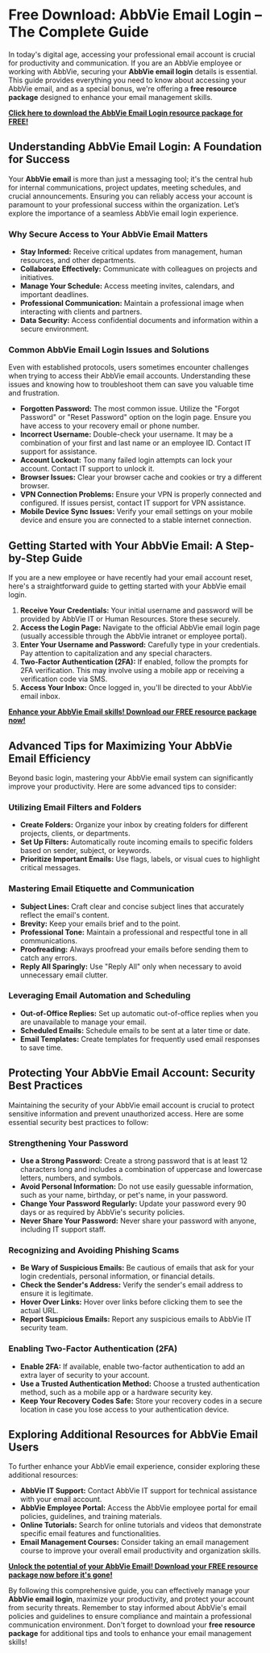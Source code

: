 # Free Download: AbbVie Email Login – The Complete Guide

In today's digital age, accessing your professional email account is crucial for productivity and communication. If you are an AbbVie employee or working with AbbVie, securing your **AbbVie email login** details is essential. This guide provides everything you need to know about accessing your AbbVie email, and as a special bonus, we're offering a **free resource package** designed to enhance your email management skills.

[**Click here to download the AbbVie Email Login resource package for FREE!**](https://udemywork.com/abbvie-email-login)

## Understanding AbbVie Email Login: A Foundation for Success

Your **AbbVie email** is more than just a messaging tool; it's the central hub for internal communications, project updates, meeting schedules, and crucial announcements. Ensuring you can reliably access your account is paramount to your professional success within the organization. Let’s explore the importance of a seamless AbbVie email login experience.

### Why Secure Access to Your AbbVie Email Matters

*   **Stay Informed:** Receive critical updates from management, human resources, and other departments.
*   **Collaborate Effectively:** Communicate with colleagues on projects and initiatives.
*   **Manage Your Schedule:** Access meeting invites, calendars, and important deadlines.
*   **Professional Communication:** Maintain a professional image when interacting with clients and partners.
*   **Data Security:** Access confidential documents and information within a secure environment.

### Common AbbVie Email Login Issues and Solutions

Even with established protocols, users sometimes encounter challenges when trying to access their AbbVie email accounts. Understanding these issues and knowing how to troubleshoot them can save you valuable time and frustration.

*   **Forgotten Password:** The most common issue. Utilize the "Forgot Password" or "Reset Password" option on the login page. Ensure you have access to your recovery email or phone number.
*   **Incorrect Username:** Double-check your username. It may be a combination of your first and last name or an employee ID. Contact IT support for assistance.
*   **Account Lockout:** Too many failed login attempts can lock your account. Contact IT support to unlock it.
*   **Browser Issues:** Clear your browser cache and cookies or try a different browser.
*   **VPN Connection Problems:** Ensure your VPN is properly connected and configured. If issues persist, contact IT support for VPN assistance.
*   **Mobile Device Sync Issues:** Verify your email settings on your mobile device and ensure you are connected to a stable internet connection.

## Getting Started with Your AbbVie Email: A Step-by-Step Guide

If you are a new employee or have recently had your email account reset, here's a straightforward guide to getting started with your AbbVie email login.

1.  **Receive Your Credentials:** Your initial username and password will be provided by AbbVie IT or Human Resources. Store these securely.
2.  **Access the Login Page:** Navigate to the official AbbVie email login page (usually accessible through the AbbVie intranet or employee portal).
3.  **Enter Your Username and Password:** Carefully type in your credentials. Pay attention to capitalization and any special characters.
4.  **Two-Factor Authentication (2FA):** If enabled, follow the prompts for 2FA verification. This may involve using a mobile app or receiving a verification code via SMS.
5.  **Access Your Inbox:** Once logged in, you'll be directed to your AbbVie email inbox.

[**Enhance your AbbVie Email skills! Download our FREE resource package now!**](https://udemywork.com/abbvie-email-login)

## Advanced Tips for Maximizing Your AbbVie Email Efficiency

Beyond basic login, mastering your AbbVie email system can significantly improve your productivity. Here are some advanced tips to consider:

### Utilizing Email Filters and Folders

*   **Create Folders:** Organize your inbox by creating folders for different projects, clients, or departments.
*   **Set Up Filters:** Automatically route incoming emails to specific folders based on sender, subject, or keywords.
*   **Prioritize Important Emails:** Use flags, labels, or visual cues to highlight critical messages.

### Mastering Email Etiquette and Communication

*   **Subject Lines:** Craft clear and concise subject lines that accurately reflect the email's content.
*   **Brevity:** Keep your emails brief and to the point.
*   **Professional Tone:** Maintain a professional and respectful tone in all communications.
*   **Proofreading:** Always proofread your emails before sending them to catch any errors.
*   **Reply All Sparingly:** Use "Reply All" only when necessary to avoid unnecessary email clutter.

### Leveraging Email Automation and Scheduling

*   **Out-of-Office Replies:** Set up automatic out-of-office replies when you are unavailable to manage your email.
*   **Scheduled Emails:** Schedule emails to be sent at a later time or date.
*   **Email Templates:** Create templates for frequently used email responses to save time.

## Protecting Your AbbVie Email Account: Security Best Practices

Maintaining the security of your AbbVie email account is crucial to protect sensitive information and prevent unauthorized access. Here are some essential security best practices to follow:

### Strengthening Your Password

*   **Use a Strong Password:** Create a strong password that is at least 12 characters long and includes a combination of uppercase and lowercase letters, numbers, and symbols.
*   **Avoid Personal Information:** Do not use easily guessable information, such as your name, birthday, or pet's name, in your password.
*   **Change Your Password Regularly:** Update your password every 90 days or as required by AbbVie's security policies.
*   **Never Share Your Password:** Never share your password with anyone, including IT support staff.

### Recognizing and Avoiding Phishing Scams

*   **Be Wary of Suspicious Emails:** Be cautious of emails that ask for your login credentials, personal information, or financial details.
*   **Check the Sender's Address:** Verify the sender's email address to ensure it is legitimate.
*   **Hover Over Links:** Hover over links before clicking them to see the actual URL.
*   **Report Suspicious Emails:** Report any suspicious emails to AbbVie IT security team.

### Enabling Two-Factor Authentication (2FA)

*   **Enable 2FA:** If available, enable two-factor authentication to add an extra layer of security to your account.
*   **Use a Trusted Authentication Method:** Choose a trusted authentication method, such as a mobile app or a hardware security key.
*   **Keep Your Recovery Codes Safe:** Store your recovery codes in a secure location in case you lose access to your authentication device.

## Exploring Additional Resources for AbbVie Email Users

To further enhance your AbbVie email experience, consider exploring these additional resources:

*   **AbbVie IT Support:** Contact AbbVie IT support for technical assistance with your email account.
*   **AbbVie Employee Portal:** Access the AbbVie employee portal for email policies, guidelines, and training materials.
*   **Online Tutorials:** Search for online tutorials and videos that demonstrate specific email features and functionalities.
*   **Email Management Courses:** Consider taking an email management course to improve your overall email productivity and organization skills.

[**Unlock the potential of your AbbVie Email! Download your FREE resource package now before it's gone!**](https://udemywork.com/abbvie-email-login)

By following this comprehensive guide, you can effectively manage your **AbbVie email login**, maximize your productivity, and protect your account from security threats. Remember to stay informed about AbbVie's email policies and guidelines to ensure compliance and maintain a professional communication environment. Don't forget to download your **free resource package** for additional tips and tools to enhance your email management skills!
